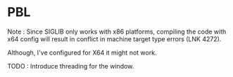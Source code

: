# PBL

Note : Since SIGLIB only works with x86 platforms, compiling the code with x64 config will result in conflict in machine target type errors (LNK 4272).

Although, I've configured for X64 it might not work.


TODO : Introduce threading for the window.